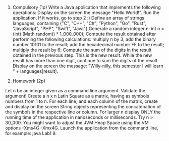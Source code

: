 1. Compulsory (1p)
  Write a Java application that implements the following operations:
  Display on the screen the message "Hello World!". Run the application. If it works, go to step 2 :)
  Define an array of strings languages, containing {"C", "C++", "C#", "Python", "Go", "Rust", "JavaScript", "PHP", "Swift", "Java"}
  Generate a random integer n: int n = (int) (Math.random() * 1_000_000);
  Compute the result obtained after performing the following calculations:
    multiply n by 3;
    add the binary number 10101 to the result;
    add the hexadecimal number FF to the result;
    multiply the result by 6;
  Compute the sum of the digits in the result obtained in the previous step. This is the new result. While the new result has more than one digit, continue to sum the digits of the result.
  Display on the screen the message: "Willy-nilly, this semester I will learn " + languages[result].

2. Homework (2p)

  Let n be an integer given as a command line argument. Validate the argument!
  Create a n x n Latin Square as a matrix, having as symbols numbers from 1 to n.
  For each line, and each column of the matrix, create and display on the screen String objects representing the concatenation of the symbols in the respective line or column.
  For larger n display ONLY the running time of the application in nanoseconds or milliseconds. Try n > 30_000. You might want to adjust the JVM Heap Space using the VM options -Xms4G -Xmx4G.
  Launch the application from the command line, for example: java Lab1 9.
